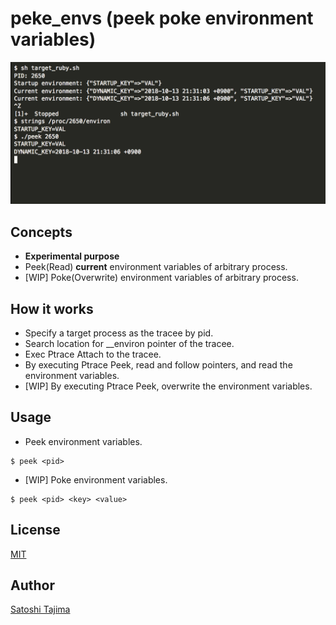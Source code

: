 # peke_envs (peek poke environment variables)

[![asciicast](./docs/asciinema.png)](https://asciinema.org/a/206309)

## Concepts

* **Experimental purpose**
* Peek(Read) **current** environment variables of arbitrary process.
* [WIP] Poke(Overwrite) environment variables of arbitrary process.

## How it works

* Specify a target process as the tracee by pid.
* Search location for __environ pointer of the tracee.
* Exec Ptrace Attach to the tracee.
* By executing Ptrace Peek, read and follow pointers, and read the environment variables.
* [WIP] By executing Ptrace Peek, overwrite the environment variables.

## Usage

* Peek environment variables.
```
$ peek <pid>
```

* [WIP] Poke environment variables.
```
$ peek <pid> <key> <value>
```

## License

[MIT](./LICENSE)

## Author

[Satoshi Tajima](https://github.com/s-tajima)

